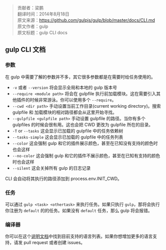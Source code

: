 > 贡献者：梁鹏  
> 翻译时间：2014年8月18日  
> 原文来源：https://github.com/gulpjs/gulp/blob/master/docs/CLI.md  
> 原文作者：gulp  
> 原文标题：gulp CLI docs  

## gulp CLI 文档

### 参数

在 gulp 中需要了解的参数并不多，其它很多参数都是在需要时给任务使用的。

- `-v` 或者 `--version` 将会显示全局和本地的 gulp 版本号
- `--require <module path>` 将会在 gulpfile 执行前加载模块。这在需要引入其他插件的时候非常游泳。你可以使用多个 `--require`。
- `--cwd <dir path>` 手动设置当前工作目录(current working directory)。搜索 gulpfile 和 加载模块的相对路径都会从这里开始寻找。
- `--gulpfile <gulpfile path>` 手动设置 gulpfile 的路径。当你有多个 gulpfiles 的时候会很有用。这也会把 CWD 更改为 gulpfile 所在的目录。
- `-T` or `--tasks` 这会显示已加载的 gulpfile 中的任务依赖树
- `--tasks-simple` 这会显示已加载的 gulpfile 中的任务列表
- `--color` 这会强制 gulp 和它的插件展示颜色，甚至在已知没有支持的颜色时也会这样
- `--no-color` 这会强制 gulp 和它的插件不展示颜色，甚至在已知有支持的颜色时也会这样
- `--silent` 这会关掉所有 gulp 的日志记录

CLI 会自动将其执行的路径添加到 process.env.INIT_CWD。

### 任务

可以通过 `gulp <task> <othertask>` 来执行任务。如果只执行 `gulp`，那将会执行你注册为 `default` 的的任务。如果没有 `default` 任务，那么 gulp 将会报错。

### 编译器

你可以在这个[说明文档](https://github.com/tkellen/node-interpret#jsvariants)中找到目前支持的语言列表。如果你想增加更多的语言支持，请发 pull request 或者创建 issues。
